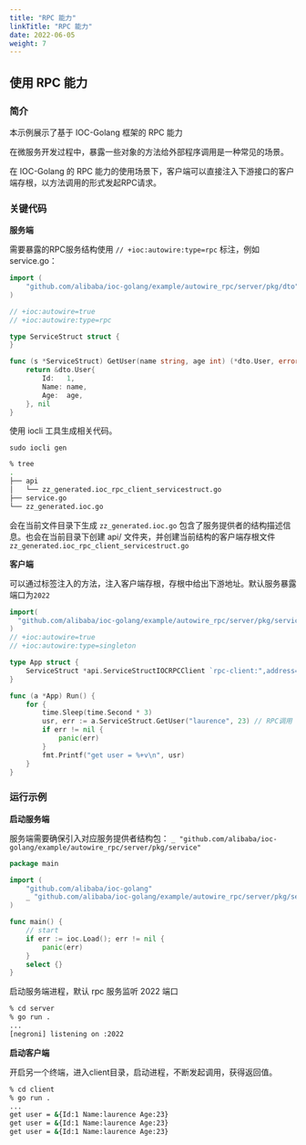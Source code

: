 ```yaml
---
title: "RPC 能力"
linkTitle: "RPC 能力"
date: 2022-06-05
weight: 7
---
```


## 使用 RPC 能力

### 简介

本示例展示了基于 IOC-Golang 框架的 RPC 能力

在微服务开发过程中，暴露一些对象的方法给外部程序调用是一种常见的场景。

在 IOC-Golang 的 RPC 能力的使用场景下，客户端可以直接注入下游接口的客户端存根，以方法调用的形式发起RPC请求。

### 关键代码

**服务端**

需要暴露的RPC服务结构使用  `// +ioc:autowire:type=rpc` 标注，例如 service.go：

```go
import (
	"github.com/alibaba/ioc-golang/example/autowire_rpc/server/pkg/dto"
)

// +ioc:autowire=true
// +ioc:autowire:type=rpc

type ServiceStruct struct {
}

func (s *ServiceStruct) GetUser(name string, age int) (*dto.User, error) {
	return &dto.User{
		Id:   1,
		Name: name,
		Age:  age,
	}, nil
}

```

使用 iocli 工具生成相关代码。

`sudo iocli gen`

```bash
% tree
.
├── api
│   └── zz_generated.ioc_rpc_client_servicestruct.go
├── service.go
└── zz_generated.ioc.go
```

会在当前文件目录下生成 `zz_generated.ioc.go` 包含了服务提供者的结构描述信息。也会在当前目录下创建 api/ 文件夹，并创建当前结构的客户端存根文件 `zz_generated.ioc_rpc_client_servicestruct.go`

**客户端**

可以通过标签注入的方法，注入客户端存根，存根中给出下游地址。默认服务暴露端口为`2022`

```go
import(
  "github.com/alibaba/ioc-golang/example/autowire_rpc/server/pkg/service/api"
)
// +ioc:autowire=true
// +ioc:autowire:type=singleton

type App struct {
	ServiceStruct *api.ServiceStructIOCRPCClient `rpc-client:",address=127.0.0.1:2022"`
}

func (a *App) Run() {
	for {
		time.Sleep(time.Second * 3)
		usr, err := a.ServiceStruct.GetUser("laurence", 23) // RPC调用
		if err != nil {
			panic(err)
		}
		fmt.Printf("get user = %+v\n", usr)
	}
}
```

### 运行示例

**启动服务端**

服务端需要确保引入对应服务提供者结构包： `_ "github.com/alibaba/ioc-golang/example/autowire_rpc/server/pkg/service"`

```go
package main

import (
	"github.com/alibaba/ioc-golang"
	_ "github.com/alibaba/ioc-golang/example/autowire_rpc/server/pkg/service"
)

func main() {
	// start
	if err := ioc.Load(); err != nil {
		panic(err)
	}
	select {}
}

```

启动服务端进程，默认 rpc 服务监听 2022 端口

```bash
% cd server
% go run .
...
[negroni] listening on :2022
```

**启动客户端**

开启另一个终端，进入client目录，启动进程，不断发起调用，获得返回值。

```bash
% cd client
% go run .
...
get user = &{Id:1 Name:laurence Age:23}
get user = &{Id:1 Name:laurence Age:23}
get user = &{Id:1 Name:laurence Age:23}
```


